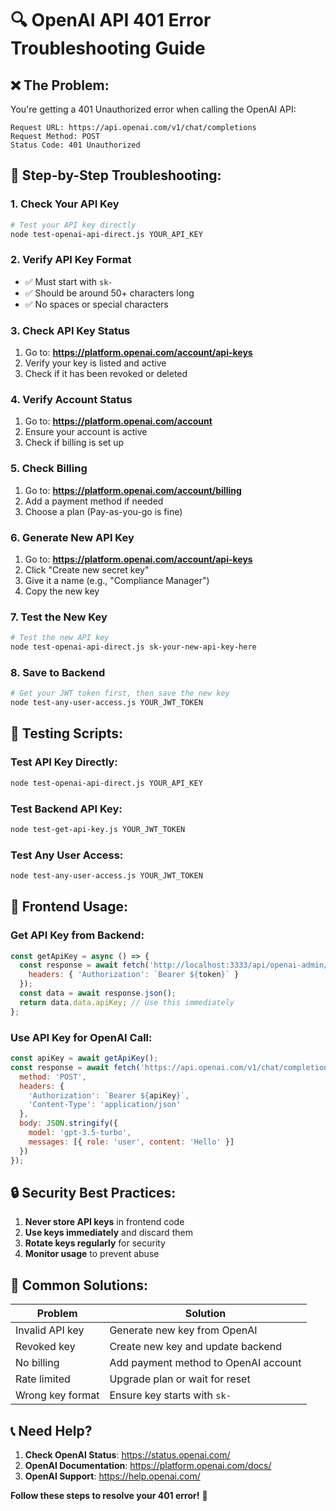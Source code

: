 # 🔍 OpenAI API 401 Error Troubleshooting Guide

## ❌ **The Problem:**
You're getting a 401 Unauthorized error when calling the OpenAI API:
```
Request URL: https://api.openai.com/v1/chat/completions
Request Method: POST
Status Code: 401 Unauthorized
```

## 🔧 **Step-by-Step Troubleshooting:**

### **1. Check Your API Key**
```bash
# Test your API key directly
node test-openai-api-direct.js YOUR_API_KEY
```

### **2. Verify API Key Format**
- ✅ Must start with `sk-`
- ✅ Should be around 50+ characters long
- ✅ No spaces or special characters

### **3. Check API Key Status**
1. Go to: **https://platform.openai.com/account/api-keys**
2. Verify your key is listed and active
3. Check if it has been revoked or deleted

### **4. Verify Account Status**
1. Go to: **https://platform.openai.com/account**
2. Ensure your account is active
3. Check if billing is set up

### **5. Check Billing**
1. Go to: **https://platform.openai.com/account/billing**
2. Add a payment method if needed
3. Choose a plan (Pay-as-you-go is fine)

### **6. Generate New API Key**
1. Go to: **https://platform.openai.com/account/api-keys**
2. Click "Create new secret key"
3. Give it a name (e.g., "Compliance Manager")
4. Copy the new key

### **7. Test the New Key**
```bash
# Test the new API key
node test-openai-api-direct.js sk-your-new-api-key-here
```

### **8. Save to Backend**
```bash
# Get your JWT token first, then save the new key
node test-any-user-access.js YOUR_JWT_TOKEN
```

## 🧪 **Testing Scripts:**

### **Test API Key Directly:**
```bash
node test-openai-api-direct.js YOUR_API_KEY
```

### **Test Backend API Key:**
```bash
node test-get-api-key.js YOUR_JWT_TOKEN
```

### **Test Any User Access:**
```bash
node test-any-user-access.js YOUR_JWT_TOKEN
```

## 📱 **Frontend Usage:**

### **Get API Key from Backend:**
```javascript
const getApiKey = async () => {
  const response = await fetch('http://localhost:3333/api/openai-admin/api-key', {
    headers: { 'Authorization': `Bearer ${token}` }
  });
  const data = await response.json();
  return data.data.apiKey; // Use this immediately
};
```

### **Use API Key for OpenAI Call:**
```javascript
const apiKey = await getApiKey();
const response = await fetch('https://api.openai.com/v1/chat/completions', {
  method: 'POST',
  headers: {
    'Authorization': `Bearer ${apiKey}`,
    'Content-Type': 'application/json'
  },
  body: JSON.stringify({
    model: 'gpt-3.5-turbo',
    messages: [{ role: 'user', content: 'Hello' }]
  })
});
```

## 🔒 **Security Best Practices:**

1. **Never store API keys** in frontend code
2. **Use keys immediately** and discard them
3. **Rotate keys regularly** for security
4. **Monitor usage** to prevent abuse

## 🎯 **Common Solutions:**

| Problem | Solution |
|---------|----------|
| Invalid API key | Generate new key from OpenAI |
| Revoked key | Create new key and update backend |
| No billing | Add payment method to OpenAI account |
| Rate limited | Upgrade plan or wait for reset |
| Wrong key format | Ensure key starts with `sk-` |

## 📞 **Need Help?**

1. **Check OpenAI Status**: https://status.openai.com/
2. **OpenAI Documentation**: https://platform.openai.com/docs/
3. **OpenAI Support**: https://help.openai.com/

**Follow these steps to resolve your 401 error!** 🔧
